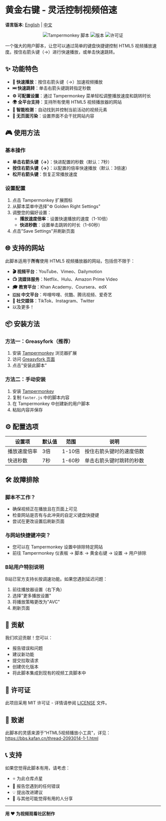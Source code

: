 # 黄金右键 - 灵活控制视频倍速

**语言版本**: [English](README.md) | [中文](README_CN.md)

<p align="center">
  <img src="https://img.shields.io/badge/Tampermonkey-Script-blue" alt="Tampermonkey 脚本">
  <img src="https://img.shields.io/badge/Version-1.1.1-green" alt="版本">
  <img src="https://img.shields.io/badge/License-MIT-yellow" alt="许可证">
</p>

一个强大的用户脚本，让您可以通过简单的键盘快捷键控制 HTML5 视频播放速度。按住右箭头键（→）进行快速播放，或单击快速跳转。

## ✨ 功能特色

- **🚀 快速播放**：按住右箭头键（→）加速视频播放
- **⏭️ 快速跳转**：单击右箭头键跳转指定秒数
- **⚙️ 可配置设置**：通过 Tampermonkey 菜单轻松调整播放速度和跳转时长
- **🌍 全平台支持**：支持所有使用 HTML5 视频播放器的网站
- **🎯 智能检测**：自动找到并控制当前活动的视频元素
- **🔧 无页面污染**：设置界面不会干扰网站内容

## 🎮 使用方法

### 基本操作
- **单击右箭头键（→）**：快进配置的秒数（默认：7秒）
- **按住右箭头键（→）**：以配置的倍率快速播放（默认：3倍速）
- **松开右箭头键**：恢复正常播放速度

### 设置配置
1. 点击 Tampermonkey 扩展图标
2. 从脚本菜单中选择"⚙️ Golden Right Settings"
3. 调整您的偏好设置：
   - **播放速度倍率**：设置快速播放的速度（1-10倍）
   - **快进秒数**：设置单击跳转的时长（1-60秒）
4. 点击"Save Settings"并刷新页面

## 🌐 支持的网站

此脚本适用于**所有**使用 HTML5 视频播放器的网站，包括但不限于：

- **🎬 视频平台**：YouTube、Vimeo、Dailymotion
- **📺 流媒体服务**：Netflix、Hulu、Amazon Prime Video
- **🎓 教育平台**：Khan Academy、Coursera、edX
- **🇨🇳 中文平台**：哔哩哔哩、优酷、腾讯视频、爱奇艺
- **📱 社交媒体**：TikTok、Instagram、Twitter
- 以及更多！

## 📦 安装方法

### 方法一：Greasyfork（推荐）
1. 安装 [Tampermonkey](https://tampermonkey.net/) 浏览器扩展
2. 访问 [Greasyfork 页面](https://greasyfork.org/zh-CN/scripts/396467-%E9%BB%84%E9%87%91%E5%8F%B3%E9%94%AE)
3. 点击"安装此脚本"

### 方法二：手动安装
1. 安装 [Tampermonkey](https://tampermonkey.net/)
2. 复制 `faster.js` 中的脚本内容
3. 在 Tampermonkey 中创建新的用户脚本
4. 粘贴内容并保存

## ⚙️ 配置选项

| 设置项 | 默认值 | 范围 | 说明 |
|--------|--------|------|------|
| 播放速度倍率 | 3倍 | 1-10倍 | 按住右箭头键时的速度倍数 |
| 快进秒数 | 7秒 | 1-60秒 | 单击右箭头键时跳转的秒数 |

## 🛠️ 故障排除

### 脚本不工作？
- 确保视频正在播放且在页面上可见
- 检查网站是否有与此冲突的自定义键盘快捷键
- 尝试在更改设置后刷新页面

### 与网站快捷键冲突？
- 您可以在 Tampermonkey 设置中排除特定网站
- 前往 Tampermonkey 仪表板 → 脚本 → 黄金右键 → 设置 → 用户排除

### B站用户特别说明
B站已官方支持长按调速功能。如果您遇到延迟问题：
1. 前往播放器设置（右下角）
2. 选择"更多播放设置"
3. 将播放策略更改为"AVC"
4. 刷新页面

## 🤝 贡献

我们欢迎贡献！您可以：
- 报告错误和问题
- 建议新功能
- 提交拉取请求
- 创建优化版本
- 将此脚本集成到现有的视频工具脚本中

## 📄 许可证

此项目采用 MIT 许可证 - 详情请参阅 [LICENSE](LICENSE) 文件。

## 🙏 致谢

此脚本的灵感来源于"HTML5视频播放小工具"，详见：https://bbs.kafan.cn/thread-2093014-1-1.html

## 📞 支持

如果您觉得此脚本有用，请考虑：
- ⭐ 为此仓库点星
- 🐛 报告您遇到的任何错误
- 💡 提出改进建议
- 📢 与其他可能觉得有用的人分享

---

**用 ❤️ 为视频观看社区制作**
